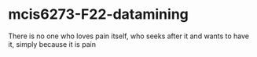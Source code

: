 # mcis6273-F22-datamining

There is no one who loves pain itself, who seeks after it and wants to have it, simply because it is pain

